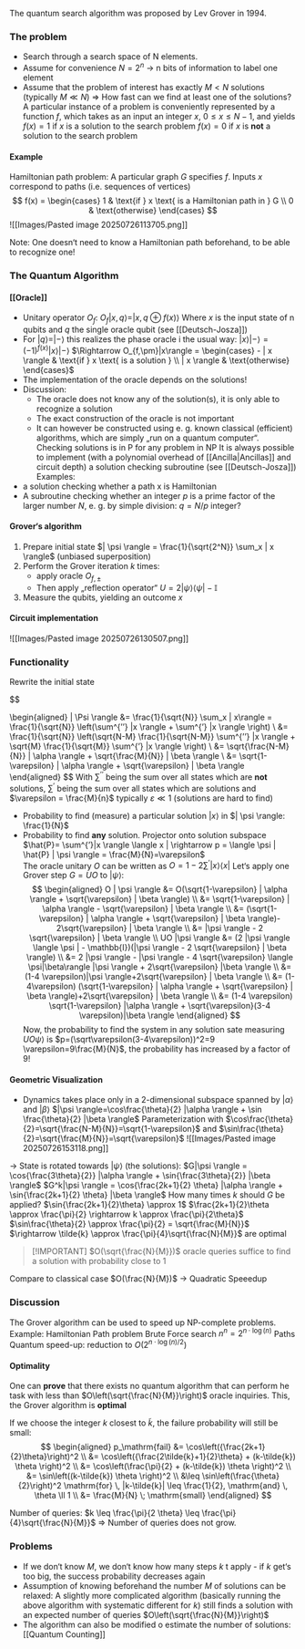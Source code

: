 The quantum search algorithm was proposed by Lev Grover in 1994.

### The problem
- Search through a search space of N elements.
- Assume for convenience $N=2^n$ $\rightarrow$ n bits of information to label one element
- Assume that the problem of interest has exactly $M <N$ solutions (typically $M \ll N$)
$\Rightarrow$ How fast can we find at least one of the solutions?
A particular instance of a problem is conveniently represented by a function $f$, which takes as an input an integer $x$, $0 \leq x \leq N-1$, and yields
	$f(x)=1$ if $x$ is a solution to the search problem
	$f(x)=0$ if $x$ is **not** a solution to the search problem

#### Example 
Hamiltonian path problem:
A particular graph $G$ specifies $f$.
Inputs $x$ correspond to paths (i.e. sequences of vertices)
	$$
f(x) = \begin{cases}
1 & \text{if } x \text{ is a Hamiltonian path in } G \\
0 & \text{otherwise}
\end{cases}
$$
![[Images/Pasted image 20250726113705.png]]

Note: One doesn‘t need to know a Hamiltonian path beforehand, to be able to recognize one!

### The Quantum Algorithm
#### [[Oracle]]
- Unitary operator $O_f$:
	$O_f | x,q \rangle = | x, q \oplus f(x) \rangle$
	Where $x$ is the input state of n qubits and $q$ the single oracle qubit (see [[Deutsch-Josza]])
- For $|q\rangle = |- \rangle$ this realizes the phase oracle i the usual way:
	$|x \rangle | - \rangle = (-1)^{f(x)} |x \rangle | - \rangle$
$\Rightarrow O_{f,\pm}|x\rangle = \begin{cases} - | x \rangle & \text{if } x \text{ is a solution } \\ | x \rangle & \text{otherwise} \end{cases}$
- The implementation of the oracle depends on the solutions!
- Discussion:
	- The oracle does not know any of the solution(s), it is only able to recognize a solution
	- The exact construction of the oracle is not important
	- It can however be constructed using e. g. known classical (efficient) algorithms, which are simply „run on a quantum computer“. Checking solutions is in P for any problem in NP
It is always possible to implement (with a polynomial overhead of [[Ancilla|Ancillas]] and circuit depth) a solution checking subroutine (see [[Deutsch-Josza]])
Examples:
- a solution checking whether a path x is Hamiltonian
- A subroutine checking whether an integer $p$ is a prime factor of the larger number $N$, e. g. by simple division: $q=N/p$ integer?
#### Grover‘s algorithm
1. Prepare initial state $| \psi \rangle = \frac{1}{\sqrt{2^N}} \sum_x | x \rangle$ (unbiased superposition)
2. Perform the Grover iteration $k$ times:
	- apply oracle $O_{f,\pm}$
	- Then apply „reflection operator“ $U=2|\psi \rangle \langle \psi | - \mathbb{I}$
3. Measure the qubits, yielding an outcome $x$

#### Circuit implementation
![[Images/Pasted image 20250726130507.png]]

### Functionality
Rewrite the initial state

$$

\begin{aligned}
| \Psi \rangle &= \frac{1}{\sqrt{N}} \sum_x | x\rangle = \frac{1}{\sqrt{N}} \left(\sum^{’’} |x \rangle + \sum^{’} |x \rangle \right) \\
&= \frac{1}{\sqrt{N}} \left(\sqrt{N-M} \frac{1}{\sqrt{N-M}} \sum^{’’} |x \rangle + \sqrt{M} \frac{1}{\sqrt{M}} \sum^{’} |x \rangle \right) \\
&= \sqrt{\frac{N-M}{N}} | \alpha \rangle + \sqrt{\frac{M}{N}} | \beta \rangle \\
&= \sqrt{1-\varepsilon} | \alpha \rangle + \sqrt{\varepsilon} | \beta \rangle
\end{aligned}
$$
With $\sum^{’’}$ being the sum over all states which are **not** solutions, $\sum^{’}$ being the sum over all states which are solutions and $\varepsilon = \frac{M}{n}$ typically $\varepsilon \ll 1$ (solutions are hard to find)
- Probability to find (measure) a particular solution $|x \rangle$ in $| \psi \rangle: \frac{1}{N}$ 
- Probability to find **any** solution. Projector onto solution subspace $\hat{P}= \sum^{’}|x \rangle \langle x | \rightarrow p = \langle \psi | \hat{P} | \psi \rangle = \frac{M}{N}=\varepsilon$  
The oracle unitary $O$ can be written as
	$O= 1-2 \sum^{’} |x \rangle \langle x |$
	Let‘s apply one Grover step $G=UO$ to $| \psi \rangle$:
$$
\begin{aligned}
O | \psi \rangle &= O(\sqrt{1-\varepsilon} | \alpha \rangle + \sqrt{\varepsilon} | \beta \rangle) \\
&= \sqrt{1-\varepsilon} | \alpha \rangle - \sqrt{\varepsilon} | \beta \rangle \\
&= (\sqrt{1-\varepsilon} | \alpha \rangle + \sqrt{\varepsilon} | \beta \rangle)- 2\sqrt{\varepsilon} | \beta \rangle \\
&= |\psi \rangle - 2 \sqrt{\varepsilon} | \beta \rangle \\
UO |\psi \rangle &= (2 |\psi \rangle \langle \psi | - \mathbb{I})(|\psi \rangle - 2 \sqrt{\varepsilon} | \beta \rangle) \\
&= 2  |\psi \rangle - |\psi \rangle - 4 \sqrt{\varepsilon} \langle \psi|\beta\rangle |\psi \rangle + 2\sqrt{\varepsilon} |\beta \rangle \\
&= (1-4 \varepsilon)|\psi \rangle+2\sqrt{\varepsilon} | \beta \rangle \\
&= (1-4\varepsilon) (\sqrt{1-\varepsilon} | \alpha \rangle + \sqrt{\varepsilon} | \beta \rangle)+2\sqrt{\varepsilon} | \beta \rangle \\
&= (1-4 \varepsilon) \sqrt{1-\varepsilon} |\alpha \rangle + \sqrt{\varepsilon}(3-4 \varepsilon)|\beta \rangle
\end{aligned}
$$
Now, the probability to find the system in any solution sate measuring $UO\psi\rangle$ is
	$p=(\sqrt\varepsilon(3-4\varepsilon))^2=9 \varepsilon=9\frac{M}{N}$, the probability has increased by a factor of 9!

#### Geometric Visualization
- Dynamics takes place only in a 2-dimensional subspace spanned by $|\alpha\rangle$ and $|\beta\rangle$
$|\psi \rangle=\cos\frac{\theta}{2} |\alpha \rangle + \sin \frac{\theta}{2} |\beta \rangle$
	Parameterization with $\cos\frac{\theta}{2}=\sqrt{\frac{N-M}{N}}=\sqrt{1-\varepsilon}$ and $\sin\frac{\theta}{2}=\sqrt{\frac{M}{N}}=\sqrt{\varepsilon}$ 
![[Images/Pasted image 20250726153118.png]]

$\rightarrow$ State is rotated towards $|\psi \rangle$ (the solutions):
	$G|\psi \rangle = \cos{\frac{3\theta}{2}} |\alpha \rangle + \sin{\frac{3\theta}{2}} |\beta \rangle$
	$G^k|\psi \rangle = \cos{\frac{2k+1}{2} \theta} |\alpha \rangle + \sin{\frac{2k+1}{2} \theta} |\beta \rangle$
How many times $k$ should $G$ be applied?
$\sin{\frac{2k+1}{2}\theta} \approx 1$
$\frac{2k+1}{2}\theta \approx \frac{\pi}{2} \rightarrow k \approx \frac{\pi}{2\theta}$
$\sin\frac{\theta}{2} \approx \frac{\pi}{2} = \sqrt{\frac{M}{N}}$
$\rightarrow \tilde{k} \approx \frac{\pi}{4}\sqrt{\frac{N}{M}}$ are optimal

>[!IMPORTANT] $O(\sqrt{\frac{N}{M}})$ oracle queries suffice to find a solution with probability close to 1

Compare to classical case $O(\frac{N}{M})$
$\rightarrow$ Quadratic Speeedup

### Discussion
The Grover algorithm can be used to speed up NP-complete problems.
Example: Hamiltonian Path problem
Brute Force search $n^n=2^{n \cdot \log(n)}$ Paths
Quantum speed-up: reduction to $O(2^{n\cdot\log(n)/2})$

#### Optimality
One can **prove** that there exists no quantum algorithm that can perform he task with less than $O\left(\sqrt{\frac{N}{M}}\right)$ oracle inquiries.
This, the Grover algorithm is **optimal**

If we choose the integer $k$ closest to $\tilde{k}$, the failure probability will still be small:
$$
\begin{aligned}
p_\mathrm{fail} &= \cos\left({\frac{2k+1}{2}\theta}\right)^2 \\
&= \cos\left({\frac{2\tilde{k}+1}{2}\theta} + (k-\tilde{k}) \theta \right)^2 \\
&= \cos\left(\frac{\pi}{2} + (k-\tilde{k}) \theta \right)^2 \\
&= \sin\left((k-\tilde{k}) \theta \right)^2 \\
&\leq \sin\left(\frac{\theta}{2}\right)^2
\mathrm{for} \, |k-\tilde{k}| \leq \frac{1}{2}, \mathrm{and} \, \theta \ll 1 \\
&= \frac{M}{N} \; \mathrm{small}
\end{aligned}
$$

Number of queries:
$k \leq \frac{\pi}{2 \theta} \leq \frac{\pi}{4}\sqrt{\frac{N}{M}}$
$\Rightarrow$ Number of queries does not grow.
### Problems
- If we don‘t know $M$, we don‘t know how many steps $k$ t apply - if $k$ get‘s too big, the success probability decreases again
- Assumption of knowing beforehand the number $M$ of solutions can be relaxed: A slightly more complicated algorithm (basically running the above algorithm with systematic different for $k$) still finds a solution with an expected number of queries $O\left(\sqrt{\frac{N}{M}}\right)$
- The algorithm can also be modified o estimate the number of solutions: [[Quantum Counting]]